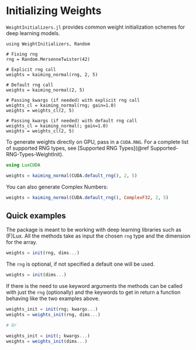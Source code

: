 # Initializing Weights

`WeightInitializers.jl` provides common weight initialization schemes for deep learning
models.

```@example weight-init
using WeightInitializers, Random

# Fixing rng
rng = Random.MersenneTwister(42)
```

```@example weight-init
# Explicit rng call
weights = kaiming_normal(rng, 2, 5)
```

```@example weight-init
# Default rng call
weights = kaiming_normal(2, 5)
```

```@example weight-init
# Passing kwargs (if needed) with explicit rng call
weights_cl = kaiming_normal(rng; gain=1.0)
weights = weights_cl(2, 5)
```

```@example weight-init
# Passing kwargs (if needed) with default rng call
weights_cl = kaiming_normal(; gain=1.0)
weights = weights_cl(2, 5)
```

To generate weights directly on GPU, pass in a `CUDA.RNG`. For a complete list of supported
RNG types, see [Supported RNG Types](@ref Supported-RNG-Types-WeightInit).

```julia
using LuxCUDA

weights = kaiming_normal(CUDA.default_rng(), 2, 5)
```

You can also generate Complex Numbers:

```julia
weights = kaiming_normal(CUDA.default_rng(), ComplexF32, 2, 5)
```

## Quick examples

The package is meant to be working with deep learning libraries such as (F)Lux. All the
methods take as input the chosen `rng` type and the dimension for the array.

```julia
weights = init(rng, dims...)
```

The `rng` is optional, if not specified a default one will be used.

```julia
weights = init(dims...)
```

If there is the need to use keyword arguments the methods can be called with just the `rng` 
(optionally) and the keywords to get in return a function behaving like the two examples
above.

```julia
weights_init = init(rng; kwargs...)
weights = weights_init(rng, dims...)

# Or

weights_init = init(; kwargs...)
weights = weights_init(dims...)
```
